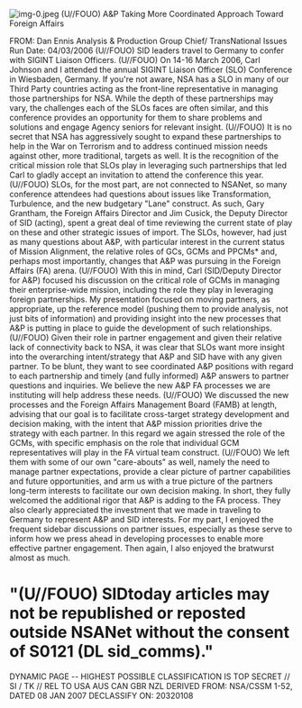 ![img-0.jpeg](img-0.jpeg)
(U//FOUO) A\&P Taking More Coordinated Approach Toward Foreign Affairs

FROM: Dan Ennis
Analysis \& Production Group Chief/ TransNational Issues
Run Date: 04/03/2006
(U//FOUO) SID leaders travel to Germany to confer with SIGINT Liaison Officers.
(U//FOUO) On 14-16 March 2006, Carl Johnson and I attended the annual SIGINT Liaison Officer (SLO) Conference in Wiesbaden, Germany. If you're not aware, NSA has a SLO in many of our Third Party countries acting as the front-line representative in managing those partnerships for NSA. While the depth of these partnerships may vary, the challenges each of the SLOs faces are often similar, and this conference provides an opportunity for them to share problems and solutions and engage Agency seniors for relevant insight.
(U//FOUO) It is no secret that NSA has aggressively sought to expand these partnerships to help in the War on Terrorism and to address continued mission needs against other, more traditional, targets as well. It is the recognition of the critical mission role that SLOs play in leveraging such partnerships that led Carl to gladly accept an invitation to attend the conference this year.
(U//FOUO) SLOs, for the most part, are not connected to NSANet, so many conference attendees had questions about issues like Transformation, Turbulence, and the new budgetary "Lane" construct. As such, Gary Grantham, the Foreign Affairs Director and Jim Cusick, the Deputy Director of SID (acting), spent a great deal of time reviewing the current state of play on these and other strategic issues of import. The SLOs, however, had just as many questions about A\&P, with particular interest in the current status of Mission Alignment, the relative roles of GCs, GCMs and PPCMs* and, perhaps most importantly, changes that A\&P was pursuing in the Foreign Affairs (FA) arena.
(U//FOUO) With this in mind, Carl (SID/Deputy Director for A\&P) focused his discussion on the critical role of GCMs in managing their enterprise-wide mission, including the role they play in leveraging foreign partnerships. My presentation focused on moving partners, as appropriate, up the reference model (pushing them to provide analysis, not just bits of information) and providing insight into the new processes that A\&P is putting in place to guide the development of such relationships.
(U//FOUO) Given their role in partner engagement and given their relative lack of connectivity back to NSA, it was clear that SLOs want more insight into the overarching intent/strategy that A\&P and SID have with any given partner. To be blunt, they want to see coordinated A\&P positions with regard to each partnership and timely (and fully informed) A\&P answers to partner questions and inquiries. We believe the new A\&P FA processes we are instituting will help address these needs.
(U//FOUO) We discussed the new processes and the Foreign Affairs Management Board (FAMB) at length, advising that our goal is to facilitate cross-target strategy development and decision making, with the intent that A\&P mission priorities drive the strategy with each partner. In this regard we again stressed the role of the GCMs, with specific emphasis on the role that individual GCM representatives will play in the FA virtual team construct.
(U//FOUO) We left them with some of our own "care-abouts" as well, namely the need to manage partner expectations, provide a clear picture of partner capabilities and future opportunities, and arm us with a true picture of the partners long-term interests to facilitate our own decision making. In short, they fully welcomed the additional rigor that A\&P is adding to the FA process. They also clearly appreciated the investment that we made in traveling to Germany to represent A\&P and SID interests. For my part, I enjoyed the frequent sidebar discussions on partner issues, especially as these serve to inform how we press ahead in
developing processes to enable more effective partner engagement. Then again, I also enjoyed the bratwurst almost as much.

# "(U//FOUO) SIDtoday articles may not be republished or reposted outside NSANet without the consent of S0121 (DL sid_comms)." 

DYNAMIC PAGE -- HIGHEST POSSIBLE CLASSIFICATION IS TOP SECRET // SI / TK // REL TO USA AUS CAN GBR NZL DERIVED FROM: NSA/CSSM 1-52, DATED 08 JAN 2007 DECLASSIFY ON: 20320108
